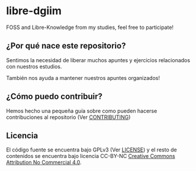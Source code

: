 # libre-dgiim
FOSS and Libre-Knowledge from my studies, feel free to participate!
## ¿Por qué nace este repositorio?
Sentimos la necesidad de liberar muchos apuntes y ejercicios 
relacionados con nuestros estudios.

También nos ayuda a mantener nuestros apuntes organizados!

## ¿Cómo puedo contribuir?
Hemos hecho una pequeña guía sobre como pueden hacerse contribuciones al 
repositorio (Ver [CONTRIBUTING](CONTRIBUTING.md))

## Licencia
El código fuente se encuentra bajo GPLv3 (Ver [LICENSE](LICENSE)) y el 
resto de contenidos se encuentra bajo licencia CC-BY-NC 
[Creative Commons Attribution No Commercial 4.0](http://creativecommons.org/licenses/by-nc-sa/4.0/).
